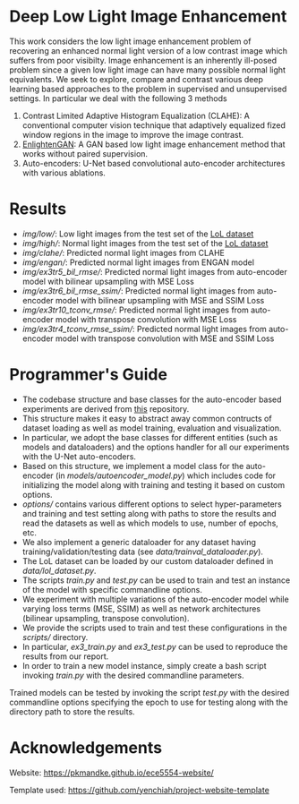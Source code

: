 # Deep Low Light Image Enhancement

This work considers the low light image enhancement problem of recovering an enhanced normal light version of a low contrast image which suffers from poor visibilty.
Image enhancement is an inherently ill-posed problem since a given low light image can have many possible normal light equivalents.
We seek to explore, compare and contrast various deep learning based approaches to the problem in supervised and unsupervised settings.
In particular we deal with the following 3 methods

1. Contrast Limited Adaptive Histogram Equalization (CLAHE): A conventional computer vision technique that adaptively equalized fized window regions in the image to improve the image contrast.
2. [EnlightenGAN](https://arxiv.org/abs/1906.06972): A GAN based low light image enhancement method that works without paired supervision.
3. Auto-encoders: U-Net based convolutional auto-encoder architectures with various ablations. 

# Results

* *img/low/*: Low light images from the test set of the [LoL dataset](https://drive.google.com/open?id=157bjO1_cFuSd0HWDUuAmcHRJDVyWpOxB)
* *img/high/*: Normal light images from the test set of the [LoL dataset](https://drive.google.com/open?id=157bjO1_cFuSd0HWDUuAmcHRJDVyWpOxB)
* *img/clahe/*: Predicted normal light images from CLAHE
* *img/engan/*: Predicted normal light images from ENGAN model
* *img/ex3tr5_bil_rmse/*: Predicted normal light images from auto-encoder model with bilinear upsampling with MSE Loss
* *img/ex3tr6_bil_rmse_ssim/*: Predicted normal light images from auto-encoder model with bilinear upsampling with MSE and SSIM  Loss
* *img/ex3tr10_tconv_rmse/*: Predicted normal light images from auto-encoder model with transpose convolution with MSE Loss
* *img/ex3tr4_tconv_rmse_ssim/*: Predicted normal light images from auto-encoder model with transpose convolution with MSE and SSIM Loss

# Programmer's Guide

* The codebase structure and base classes for the auto-encoder based experiments are derived from [this](https://github.com/junyanz/pytorch-CycleGAN-and-pix2pix) repository.
* This structure makes it easy to abstract away common contructs of dataset loading as well as model training, evaluation and visualization.
* In particular, we adopt the base classes for different entities (such as models and dataloaders) and the options handler for all our experiments with the U-Net auto-encoders.
* Based on this structure, we implement a model class for the auto-encoder (in *models/autoencoder\_model.py*) which includes code for initializing the model along with training and testing it based on custom options.
* *options/* contains various different options to select hyper-parameters and training and test setting along with paths to store the results and read the datasets as well as which models to use, number of epochs, etc.
* We also implement a generic dataloader for any dataset having training/validation/testing data (see *data/trainval\_dataloader.py*).
* The LoL dataset can be loaded by our custom dataloader defined in *data/lol\_dataset.py*.
* The scripts *train.py* and *test.py* can be used to train and test an instance of the model with specific commandline options.
* We experiment with multiple variations of the auto-encoder model while varying loss terms (MSE, SSIM) as well as network architectures (bilinear upsampling, transpose convolution).
* We provide the scripts used to train and test these configurations in the *scripts/* directory.
* In particular, *ex3\_train.py* and *ex3\_test.py* can be used to reproduce the results from our report.
* In order to train a new model instance, simply create a bash script invoking *train.py* with the desired commandline parameters.

Trained models can be tested by invoking the script *test.py* with the desired commandline options specifying the epoch to use for testing along with the directory path to store the results.

# Acknowledgements

Website: https://pkmandke.github.io/ece5554-website/

Template used: https://github.com/yenchiah/project-website-template